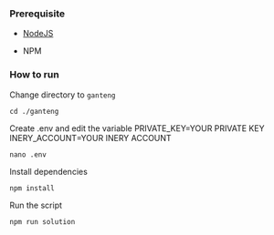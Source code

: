 ### Prerequisite

- [NodeJS](https://nodejs.org/en/)

- NPM



### How to run

Change directory to ```ganteng```

```shell
cd ./ganteng
```

Create .env and edit the variable
PRIVATE_KEY=YOUR PRIVATE KEY
INERY_ACCOUNT=YOUR INERY ACCOUNT

```shell
nano .env
```

Install dependencies

```shell
npm install
```

Run the script

```
npm run solution
```

